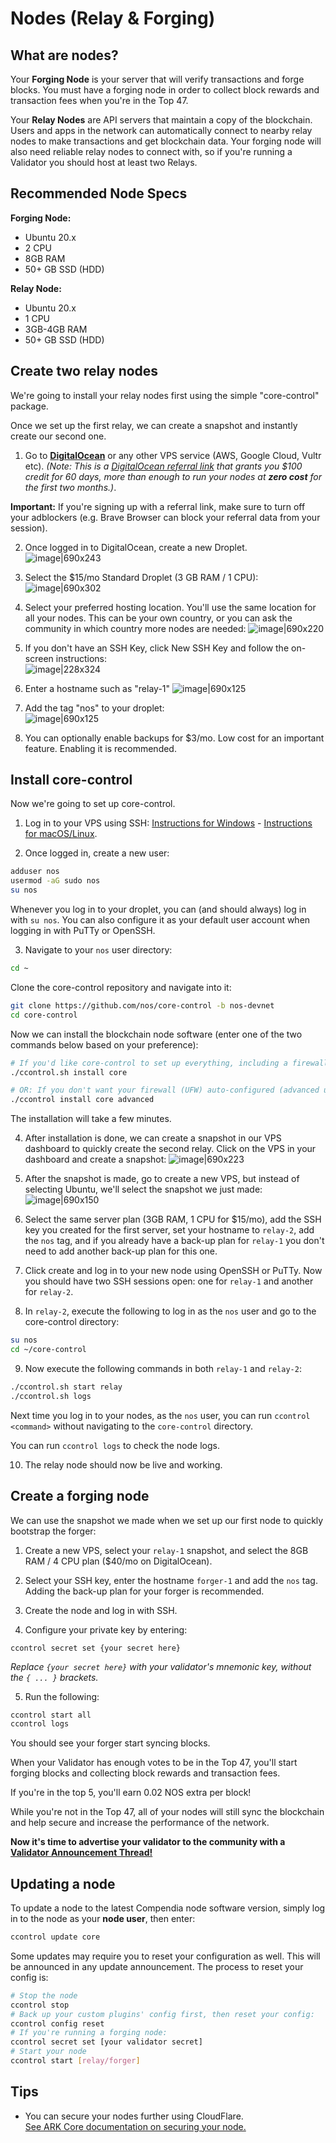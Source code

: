 # Nodes (Relay & Forging)

## What are nodes?
Your **Forging Node** is your server that will verify transactions and forge blocks. You must have a forging node in order to collect block rewards and transaction fees when you're in the Top 47.

Your **Relay Nodes** are API servers that maintain a copy of the blockchain. Users and apps in the network can automatically connect to nearby relay nodes to make transactions and get blockchain data.
Your forging node will also need reliable relay nodes to connect with, so if you're running a Validator you should host at least two Relays.

## Recommended Node Specs

**Forging Node:**

* Ubuntu 20.x
* 2 CPU
* 8GB RAM
* 50+ GB SSD (HDD)

**Relay Node:**

* Ubuntu 20.x
* 1 CPU
* 3GB-4GB RAM
* 50+ GB SSD (HDD)

## Create two relay nodes

We're going to install your relay nodes first using the simple "core-control" package.

Once we set up the first relay, we can create a snapshot and instantly create our second one.

1. Go to [**DigitalOcean**](https://m.do.co/c/1506a50e2710) or any other VPS service (AWS, Google Cloud, Vultr etc). *(Note: This is a [DigitalOcean referral link](https://m.do.co/c/1506a50e2710) that grants you $100 credit for 60 days, more than enough to run your nodes at **zero cost** for the first two months.)*.

**Important:** If you're signing up with a referral link, make sure to turn off your adblockers (e.g. Brave Browser can block your referral data from your session).

2. Once logged in to DigitalOcean, create a new Droplet. <br> ![image|690x243](https://nos.chat/uploads/default/original/1X/a41d1de11b438b77a0a338e4adf5592022ead096.png) 

1. Select the $15/mo Standard Droplet (3 GB RAM / 1 CPU):
![image|690x302](https://nos.chat/uploads/default/original/1X/b08c314bd46cfc156f061939d80273717ef3d4c9.png) 

4. Select your preferred hosting location. You'll use the same location for all your nodes. This can be your own country, or you can ask the community in which country more nodes are needed:
![image|690x220](https://nos.chat/uploads/default/original/1X/4fad1ce77a41ebb1e3bb536a1218c090db3139d3.png) 

5. If you don't have an SSH Key, click New SSH Key and follow the on-screen instructions: <br>
![image|228x324](https://nos.chat/uploads/default/original/1X/77f368b8e9663bb7e3c9ca5a0fbed77587696162.png) 

6. Enter a hostname such as "relay-1"
![image|690x125](https://nos.chat/uploads/default/original/1X/050c69ff1b167153c83ee1a81f6d6dd3e13df6ac.png) 

7. Add the tag "nos" to your droplet:<br>
![image|690x125](https://nos.chat/uploads/default/original/1X/869bcc9728035920d5ad396116bb5ccffcd631a6.png) 


1. You can optionally enable backups for $3/mo. Low cost for an important feature. Enabling it is recommended.

## Install core-control

Now we're going to set up core-control.

1. Log in to your VPS using SSH: [Instructions for Windows](https://www.digitalocean.com/docs/droplets/how-to/connect-with-ssh/putty/) - [Instructions for macOS/Linux](https://www.digitalocean.com/docs/droplets/how-to/connect-with-ssh/openssh/).

2. Once logged in, create a new user:
```bash
adduser nos
usermod -aG sudo nos
su nos
```

Whenever you log in to your droplet, you can (and should always) log in with `su nos`.
You can also configure it as your default user account when logging in with PuTTy or OpenSSH.

3. Navigate to your `nos` user directory:
```bash
cd ~
```
Clone the core-control repository and navigate into it:
```bash
git clone https://github.com/nos/core-control -b nos-devnet
cd core-control
```

Now we can install the blockchain node software (enter one of the two commands below based on your preference):
```bash
# If you'd like core-control to set up everything, including a firewall:
./ccontrol.sh install core

# OR: If you don't want your firewall (UFW) auto-configured (advanced users):
./ccontrol install core advanced
```

The installation will take a few minutes.

4. After installation is done, we can create a snapshot in our VPS dashboard to quickly create the second relay. Click on the VPS in your dashboard and create a snapshot:
![image|690x223](https://nos.chat/uploads/default/original/1X/01c78c6f26cb1af80fa2c5de412a1cccbf0a3c36.png) 

5. After the snapshot is made, go to create a new VPS, but instead of selecting Ubuntu, we'll select the snapshot we just made:
![image|690x150](https://nos.chat/uploads/default/original/1X/3f5837ada64984123591d583866cae9116c8863e.png) 

6. Select the same server plan (3GB RAM, 1 CPU for $15/mo), add the SSH key you created for the first server, set your hostname to `relay-2`, add the `nos` tag, and if you already have a back-up plan for `relay-1` you don't need to add another back-up plan for this one.

7. Click create and log in to your new node using OpenSSH or PuTTy. Now you should have two SSH sessions open: one for `relay-1` and another for `relay-2`.

8. In `relay-2`, execute the following to log in as the `nos` user and go to the core-control directory:
```bash
su nos
cd ~/core-control
```

9. Now execute the following commands in both `relay-1` and `relay-2`:
```bash
./ccontrol.sh start relay
./ccontrol.sh logs
```

Next time you log in to your nodes, as the `nos` user, you can run `ccontrol <command>` without navigating to the `core-control` directory.

You can run `ccontrol logs` to check the node logs.

10. The relay node should now be live and working.

## Create a forging node

We can use the snapshot we made when we set up our first node to quickly bootstrap the forger:

1. Create a new VPS, select your `relay-1` snapshot, and select the 8GB RAM / 4 CPU plan ($40/mo on DigitalOcean).

2. Select your SSH key, enter the hostname `forger-1` and add the `nos` tag. Adding the back-up plan for your forger is recommended.

3. Create the node and log in with SSH.

4. Configure your private key by entering:
```
ccontrol secret set {your secret here}
```
*Replace `{your secret here}` with your validator's mnemonic key, without the `{ ... }` brackets.*

5. Run the following:
```bash
ccontrol start all
ccontrol logs
```

You should see your forger start syncing blocks.

When your Validator has enough votes to be in the Top 47, you'll start forging blocks and collecting block rewards and transaction fees.

If you're in the top 5, you'll earn 0.02 NOS extra per block!

While you're not in the Top 47, all of your nodes will still sync the blockchain and help secure and increase the performance of the network.

**Now it's time to advertise your validator to the community with a [Validator Announcement Thread!](https://nos.chat/t/how-to-write-a-validator-announcement-thread/35)**

## Updating a node

To update a node to the latest Compendia node software version, simply log in to the node as your **node user**, then enter:
 ```bash
 ccontrol update core
 ```

Some updates may require you to reset your configuration as well. This will be announced in any update announcement. The process to reset your config is:

```bash
# Stop the node
ccontrol stop
# Back up your custom plugins' config first, then reset your config:
ccontrol config reset
# If you're running a forging node:
ccontrol secret set [your validator secret]
# Start your node
ccontrol start [relay/forger]
```

## Tips

* You can secure your nodes further using CloudFlare. <br>
[See ARK Core documentation on securing your node.](https://guides.ark.dev/devops-guides/how-to-secure-your-ark-node)
